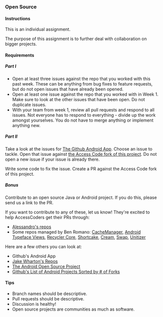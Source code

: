 ### Open Source

#### Instructions

This is an individual assignment.

The purpose of this assignment is to further deal with collaboration on bigger projects.

#### Requirements

##### Part I

* Open at least three issues against the repo that you worked with this past week. These can be anything from
bug fixes to feature requests, but do not open issues that have already been opened.
* Open at least one issue against the repo that you worked with in Week 1. Make sure to look at the other issues
that have been open. Do not duplicate issues.
* With your team from week 1, review all pull requests and respond to all issues. Not everyone has to respond to
everything - divide up the work amongst yourselves. You do not have to merge anything or implement anything new.

##### Part II

Take a look at the issues for [The Github Android App](https://github.com/forkhubs/android/issues?page=2&q=is%3Aissue+is%3Aopen).
Choose an issue to tackle. Open that issue against [the Access Code fork of this project](https://github.com/accesscode-2-1/android).
Do not open a new issue if your issue is already there.

Write some code to fix the issue. Create a PR against the Access Code fork of this project.

##### Bonus

Contribute to an open source Java or Android project. If you do this, please send us a link to the PR.

If you want to contribute to any of these, let us know! They're excited to help AccessCoders get their PRs through:
* [Alessandro's repos](https://github.com/sephiroth74?tab=repositories)
* Some repos managed by Ben Romano: [CacheManager](https://github.com/BrandonRomano/CacheManager),
[Android Typeface Views](https://github.com/carrot/android-typeface-views),
[Recycler Core](https://github.com/carrot/recycler-core), [Shortcake](https://github.com/carrot/Shortcake),
[Cream](https://github.com/carrot/cream), [Swap](https://github.com/carrot/swap),
[Unitizer](https://github.com/carrot/unitizer)

Here are a few others you can look at:
* Github's Android App
* [Jake Wharton's Repos](https://github.com/JakeWharton?tab=repositories)
* [The Android Open Source Project](https://source.android.com/source/contributing.html)
* [Github's List of Android Projects Sorted by # of Forks](https://github.com/search?o=desc&p=1&q=android&s=forks&type=Repositories&utf8=%E2%9C%93)

#### Tips

* Branch names should be descriptive.
* Pull requests should be descriptive.
* Discussion is healthy!
* Open source projects are communities as much as software.
